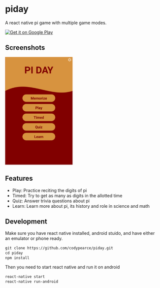 # piday

A react native pi game with multiple game modes.

<a href='https://play.google.com/store/apps/details?id=com.piday&hl=en&pcampaignid=MKT-Other-global-all-co-prtnr-py-PartBadge-Mar2515-1' height="100"><img alt='Get it on Google Play' src='https://play.google.com/intl/en_us/badges/images/generic/en_badge_web_generic.png' height="100"></a>

## Screenshots

<img src="https://raw.githubusercontent.com/codypearce/piday/master/assets/images/piday-screenshot1.png" height="350">

## Features

* Play: Practice reciting the digits of pi
* Timed: Try to get as many as digits in the allotted time
* Quiz: Answer trivia questions about pi
* Learn: Learn more about pi, its history and role in science and math

## Development 
Make sure you have react native installed, android stuido, and have either an emulator or phone ready.

```
git clone https://github.com/codypearce/piday.git
cd piday
npm install
```
Then you need to start react native and run it on android

```
react-native start
react-native run-android
```
